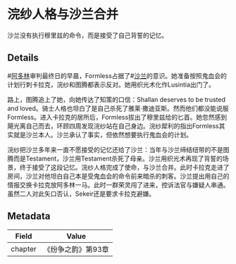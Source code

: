 # 浣纱人格与沙兰合并
沙兰没有执行穆里兹的命令，而是接受了自己背誓的记忆。

## Details
#[阿多林](characters/adolin)审判最终日的早晨，Formless占据了#[沙兰](characters/shallan)的意识。她准备按照鬼血会的计划行刺卡拉克，浣纱和图腾都表示反对。她用织光术化作Lusintia出门了。

路上，图腾追上了她，向她传达了知策的口信：Shallan deserves to be trusted and loved。骑士人格也坦白了是自己杀死了雅莱·撒迪亚斯。然而他们都没能说服Formless。进入卡拉克的居所后，Formless拔出了穆里兹给的匕首。她忽然感到飓光离自己而去，环顾四周发现浣纱站在自己身边。浣纱犀利的指出Formless其实就是沙兰本人。沙兰承认了事实，但依然想要执行鬼血会的计划。

浣纱把沙兰多年来一直不愿接受的记忆还给了沙兰：当年与沙兰缔结纽带的不是图腾而是Testament，沙兰用Testament杀死了母亲。沙兰用织光术再现了背誓的场景，终于接受了这段记忆。浣纱人格完成了使命，与沙兰合并。此时卡拉克走进了房间，沙兰对他坦白自己本是受鬼血会的命令前来暗杀的刺客。沙兰提出用自己的情报交换卡拉克放阿多林一马。此时一群荣灵闯了进来，控诉法官与嫌疑人串通。虽然二人对此矢口否认，Sekeir还是要求卡拉克避嫌。

## Metadata
| Field | Value |
| ----- | ----- |
| chapter | 《纷争之韵》第93章 |
